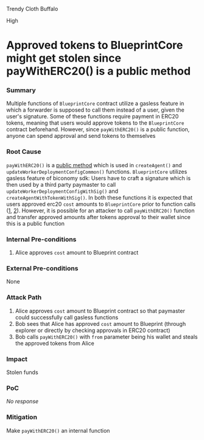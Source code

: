 Trendy Cloth Buffalo

High

# Approved tokens to BlueprintCore might get stolen since payWithERC20() is a public method

### Summary

Multiple functions of `BlueprintCore` contract utilize a gasless feature in which a forwarder is supposed to call them instead of a user, given the user's signature. Some of these functions require payment in ERC20 tokens, meaning that users would approve tokens to the `BlueprintCore` contract beforehand. However, since `payWithERC20()` is a public function, anyone can spend approval and send tokens to themselves

### Root Cause

`payWithERC20()` is a [public method](https://github.com/sherlock-audit/2025-03-crestal-network/blob/27a3c28155702b3a68f29347efedffb048010e33/crestal-omni-contracts/src/Payment.sol#L25) which is used in `createAgent()` and `updateWorkerDeploymentConfigCommon()` functions.
`BlueprintCore` utilizes gasless feature of biconomy sdk: Users have to craft a signature which is then used by a third party paymaster to call `updateWorkerDeploymentConfigWithSig()` and `createAgentWithTokenWithSig()`. In both these functions it is expected that users approved erc20 `cost` amounts to `BlueprintCore` prior to function calls ([1](https://github.com/sherlock-audit/2025-03-crestal-network/blob/27a3c28155702b3a68f29347efedffb048010e33/crestal-omni-contracts/src/BlueprintCore.sol#L648-L651), [2](https://github.com/sherlock-audit/2025-03-crestal-network/blob/27a3c28155702b3a68f29347efedffb048010e33/crestal-omni-contracts/src/BlueprintCore.sol#L462-L465)).
However, it is possible for an attacker to call `payWithERC20()` function and transfer approved amounts after tokens approval to their wallet since this is a public function

### Internal Pre-conditions

1. Alice approves `cost` amount to Blueprint contract

### External Pre-conditions

None

### Attack Path

1. Alice approves `cost` amount to Blueprint contract so that paymaster could successfully call gasless functions
2. Bob sees that Alice has approved `cost` amount to Blueprint (through explorer or directly by checking approvals in ERC20 contract)
3. Bob calls `payWithERC20()` with `from` parameter being his wallet and steals the approved tokens from Alice 

### Impact

Stolen funds

### PoC

_No response_

### Mitigation

Make `payWithERC20()` an internal function